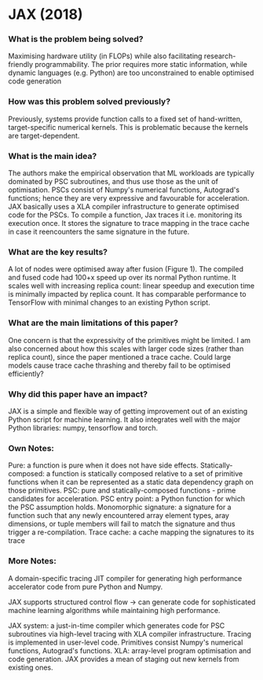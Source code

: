 # JAX (2018)

### What is the problem being solved?

Maximising hardware utility (in FLOPs) while also facilitating research-friendly programmability. The prior requires more static information, while dynamic languages (e.g. Python) are too unconstrained to enable optimised code generation

### How was this problem solved previously?

Previously, systems provide function calls to a fixed set of hand-written, target-specific numerical kernels. This is problematic because the kernels are target-dependent.

### What is the main idea?

The authors make the empirical observation that ML workloads are typically dominated by PSC subroutines, and thus use those as the unit of optimisation. PSCs consist of Numpy's numerical functions, Autograd's functions; hence they are very expressive and favourable for acceleration. JAX basically uses a XLA compiler infrastructure to generate optimised code for the PSCs. To compile a function, Jax traces it i.e. monitoring its execution once. It stores the signature to trace mapping in the trace cache in case it reencounters the same signature in the future.

### What are the key results?

A lot of nodes were optimised away after fusion (Figure 1). The compiled and fused code had 100+x speed up over its normal Python runtime. It scales well with increasing replica count: linear speedup and execution time is minimally impacted by replica count. It has comparable performance to TensorFlow with minimal changes to an existing Python script.

### What are the main limitations of this paper?

One concern is that the expressivity of the primitives might be limited. I am also concerned about how this scales with larger code sizes (rather than replica count), since the paper mentioned a trace cache. Could large models cause trace cache thrashing and thereby fail to be optimised efficiently?

### Why did this paper have an impact?

JAX is a simple and flexible way of getting improvement out of an existing Python script for machine learning. It also integrates well with the major Python libraries: numpy, tensorflow and torch.

### Own Notes:
Pure: a function is pure when it does not have side effects.
Statically-composed: a function is statically composed relative to a set of primitive functions when it can be represented as a static data dependency graph on those primitives.
PSC: pure and statically-composed functions - prime candidates for acceleration.
PSC entry point: a Python function for which the PSC assumption holds.
Monomorphic signature: a signature for a function such that any newly encountered array element types, aray dimensions, or tuple members will fail to match the signature and thus trigger a re-compilation.
Trace cache: a cache mapping the signatures to its trace

### More Notes:

A domain-specific tracing JIT compiler for generating high performance accelerator code from pure Python and Numpy.

JAX supports structured control flow -> can generate code for sophisticated machine learning algorithms while maintaining high performance.

JAX system: a just-in-time compiler which generates code for PSC subroutines via high-level tracing with XLA compiler infrastructure. Tracing is implemented in user-level code. 
Primitives consist Numpy's numerical functions, Autograd's functions. 
XLA: array-level program optimisation and code generation.
JAX provides a mean of staging out new kernels from existing ones.
